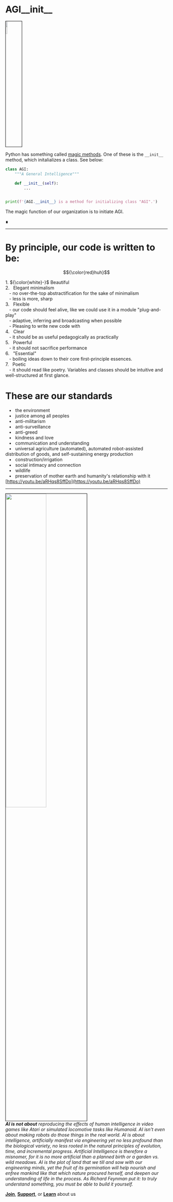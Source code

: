 # AGI\_\_init\_\_

<img width="10%" style="border:1px solid black;"  src="https://i.imgur.com/rjwzDCe.png">

Python has something called [magic methods](https://rszalski.github.io/magicmethods/). One of these is the ```__init__``` method, which initalializes a class. See below:

```python
class AGI:
    """A General Intelligence"""

    def __init__(self):
        ...


print(f'{AGI.__init__} is a method for initializing class "AGI".')
```

The magic function of our organization is to initiate AGI.

∎

---

# By principle, our code is written to be:
<!-- 1. Beautiful
2. Elegant minimalism 
<br>&nbsp;&nbsp;&nbsp;- no over-the-top abstractification for the sake of minimalism
<br>&nbsp;&nbsp;&nbsp;- less is more, sharp
3. Flexible
<br> &nbsp;&nbsp;&nbsp;- our code should feel alive, like we could use it in a module "plug-and-play"
<br>&nbsp;&nbsp;&nbsp;- adaptive, inferring and broadcasting when possible
<br>&nbsp;&nbsp;&nbsp;- Pleasing to write new code with
4. Clear
<br>&nbsp;&nbsp;&nbsp;- it should be as useful pedagogically as practically
5. Powerful
<br> &nbsp;&nbsp;&nbsp;- it should not sacrifice performance
6. "Essential"
<br>&nbsp;&nbsp;&nbsp;- boiling ideas down to their core first-principle essences.
7. Poetic
<br>&nbsp;&nbsp;&nbsp;- it should read like poetry. Variables and classes should be intuitive and well-structured at first glance. -->

$${\color{red}huh}$$

<p>1. ${\color{white}-}$ Beautiful
<br>2. &nbsp; Elegant minimalism 
<br>&nbsp;&nbsp;&nbsp;- no over-the-top abstractification for the sake of minimalism
<br>&nbsp;&nbsp;&nbsp;- less is more, sharp
<br>3. &nbsp; Flexible
<br> &nbsp;&nbsp;&nbsp;- our code should feel alive, like we could use it in a module "plug-and-play"
<br>&nbsp;&nbsp;&nbsp;- adaptive, inferring and broadcasting when possible
<br>&nbsp;&nbsp;&nbsp;- Pleasing to write new code with
<br>4. &nbsp; Clear
<br>&nbsp;&nbsp;&nbsp;- it should be as useful pedagogically as practically
<br>5. &nbsp; Powerful
<br> &nbsp;&nbsp;&nbsp;- it should not sacrifice performance
<br>6. &nbsp; "Essential"
<br>&nbsp;&nbsp;&nbsp;- boiling ideas down to their core first-principle essences.
<br>7. &nbsp; Poetic
<br>&nbsp;&nbsp;&nbsp;- it should read like poetry. Variables and classes should be intuitive and well-structured at first glance.</p>

# These are our standards

&ensp; $\scriptstyle\bullet$ &nbsp; the environment<br>
&ensp; $\scriptstyle\bullet$ &nbsp; justice among all peoples<br>
&ensp; $\scriptstyle\bullet$ &nbsp; anti-militarism<br>
&ensp; $\scriptstyle\bullet$ &nbsp; anti-surveillance<br>
&ensp; $\scriptstyle\bullet$ &nbsp; anti-greed<br>
&ensp; $\scriptstyle\bullet$ &nbsp; kindness and love<br>
&ensp; $\scriptstyle\bullet$ &nbsp; communication and understanding<br>
&ensp; $\scriptstyle\bullet$ &nbsp; universal agriculture (automated), automated robot-assisted distribution of goods, and self-sustaining energy production<br>
&ensp; $\scriptstyle\bullet$ &nbsp; construction/irrigation<br>
&ensp; $\scriptstyle\bullet$ &nbsp; social intimacy and connection<br>
&ensp; $\scriptstyle\bullet$ &nbsp; wildlife<br>
&ensp; $\scriptstyle\bullet$ &nbsp; preservation of mother earth and humanity's relationship with it
<br>[https://youtu.be/aRHqs8SffDo](https://youtu.be/aRHqs8SffDo)</br>

<!-- * the environment
* justice among all peoples
* anti-militarism
* anti-surveillance
* anti-greed
* kindness and love
* communication and understanding
* universal agriculture (automated), automated robot-assisted distribution of goods, and self-sustaining energy production
* construction/irrigation
* social intimacy and connection
* wildlife
* preservation of mother earth and humanity's relationship with it

[https://youtu.be/aRHqs8SffDo](https://youtu.be/aRHqs8SffDo) -->
 
---

 <p align="left">
<img width="50%" style="border:1px solid black;"  src="https://i.imgur.com/YWndtJc.jpeg">
 <br><i><b>AI is not about</b> reproducing the effects of human intelligence in video games like Atari or simulated locomotive tasks like Humanoid. AI isn't even about making robots do those things in the real world. AI is about intelligence, artificially manifest via engineering yet no less profound than the biological variety, no less rooted in the natural principles of evolution, time, and incremental progress. Artificial Intelligence is therefore a misnomer, for it is no more artificial than a planned birth or a garden vs. wild meadows. AI is the plot of land that we till and sow with our engineering minds, yet the fruit of its germination will help nourish and enfree mankind like that which nature procured herself, and deepen our understanding of life in the process. As Richard Feynman put it: to truly understand something, you must be able to build it yourself.</i>
</p>

<!-- <img width="33%" style="border:1px solid black;"  src="https://i.imgur.com/YWndtJc.jpeg"> -->

**[Join]()**, **[Support]()**, or **[Learn]()** about us

[//]: # (> "If you can't explain it simply, you don't understand it well enough")

[//]: # (>)

[//]: # (> -*Albert Einstein*)